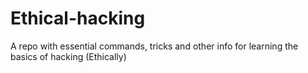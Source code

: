 # Ethical-hacking
 A repo with essential commands, tricks and other info for learning the basics of hacking (Ethically)
